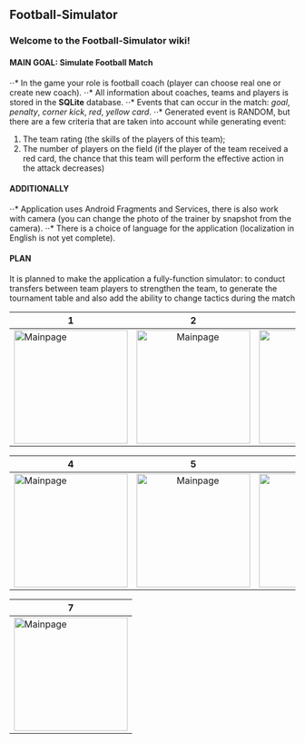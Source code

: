 ## Football-Simulator

### Welcome to the Football-Simulator wiki!
#### MAIN GOAL: Simulate Football Match
⋅⋅* In the game your role is football coach (player can choose real one or create new coach).
⋅⋅* All information about coaches, teams and players is stored in the **SQLite** database. 
⋅⋅*  Events that can occur in the match: _goal_, _penalty_, _corner_ _kick_, _red_, _yellow_ _card_.
⋅⋅*  Generated event is RANDOM, but there are a few criteria that are taken into account while generating event:
 1. The team rating (the skills of the players of this team);
 2. The number of players on the field (if the player of the team received a red card, the chance that this team will perform the effective action in the attack decreases)
 
#### ADDITIONALLY 
⋅⋅* Application uses Android Fragments and Services, there is also work with camera (you can change the photo of the trainer by snapshot from the camera).
⋅⋅* There is a choice of language for the application (localization in English is not yet complete).

#### PLAN
It is planned to make the application a fully-function simulator: to conduct transfers between team players to strengthen the team, to generate the tournament table and also add the ability to change tactics during the match


| 1  |      2      |  3 |
|----------|:-------------:|------:|
| <img src="https://pp.userapi.com/c639821/v639821646/35317/ok-QnXvZtgw.jpg" alt="Mainpage" width= "200px"/> |  <img src="https://pp.userapi.com/c639821/v639821646/3531f/D9eZFkZh2eM.jpg" alt="Mainpage" width= "200px"/>  | <img src="https://pp.userapi.com/c639821/v639821646/3532b/jnICVzXFwQc.jpg" alt="Mainpage" width= "200px"/>|


| 4  |     5    | 6|
|----------|:-------------:|------:|
| <img src="https://pp.userapi.com/c639821/v639821646/35333/UKsyt8-tLfs.jpg" alt="Mainpage" width= "200px"/> |  <img src="https://pp.userapi.com/c639821/v639821646/3533b/o_MeAVtvYCc.jpg" alt="Mainpage" width= "200px"/>  | <img src="https://pp.userapi.com/c639821/v639821646/35343/uBjgH8vnPgw.jpg" alt="Mainpage" width= "200px"/>|


| 7 |     
|----------|
| <img src="https://pp.userapi.com/c639821/v639821646/3534b/qkZUAGkNfKY.jpg" alt="Mainpage" width= "200px"/> | 
